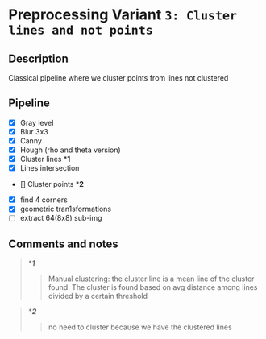 # Preprocessing Variant `3: Cluster lines and not points`

## Description
Classical pipeline where we cluster points from lines not clustered 

## Pipeline
- [x] Gray level
- [x] Blur 3x3
- [x] Canny
- [x] Hough (rho and theta version)
- [x] Cluster lines ***1**
- [x] Lines intersection
- [] Cluster points ***2**
- [x] find 4 corners
- [x] geometric tran1sformations
- [ ] extract 64(8x8) sub-img  

## Comments and notes
> ****1***
>> Manual clustering: the cluster line is a mean line of the cluster 
>> found. The cluster is found based on avg distance among lines divided
>> by a certain threshold

> ****2***
>> no need to cluster because we have the clustered lines